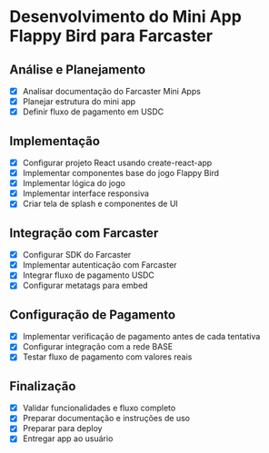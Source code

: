 # Desenvolvimento do Mini App Flappy Bird para Farcaster

## Análise e Planejamento
- [x] Analisar documentação do Farcaster Mini Apps
- [x] Planejar estrutura do mini app
- [x] Definir fluxo de pagamento em USDC

## Implementação
- [x] Configurar projeto React usando create-react-app
- [x] Implementar componentes base do jogo Flappy Bird
- [x] Implementar lógica do jogo
- [x] Implementar interface responsiva
- [x] Criar tela de splash e componentes de UI

## Integração com Farcaster
- [x] Configurar SDK do Farcaster
- [x] Implementar autenticação com Farcaster
- [x] Integrar fluxo de pagamento USDC
- [x] Configurar metatags para embed

## Configuração de Pagamento
- [x] Implementar verificação de pagamento antes de cada tentativa
- [x] Configurar integração com a rede BASE
- [x] Testar fluxo de pagamento com valores reais

## Finalização
- [x] Validar funcionalidades e fluxo completo
- [x] Preparar documentação e instruções de uso
- [x] Preparar para deploy
- [x] Entregar app ao usuário
